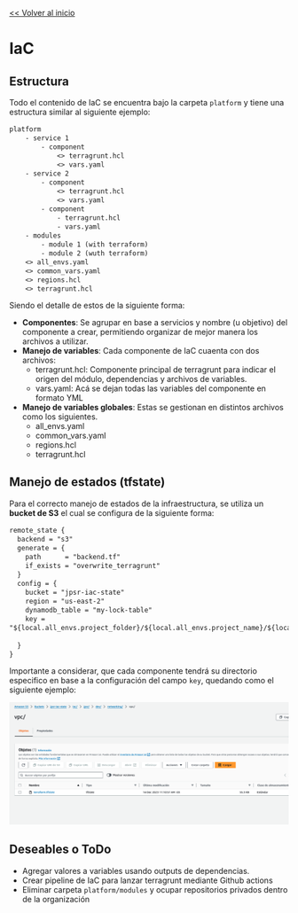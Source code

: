 [<< Volver al inicio](../README.md)
# IaC


## Estructura

Todo el contenido de IaC se encuentra bajo la carpeta `platform` y tiene una estructura similar al siguiente ejemplo: 

```
platform
    - service 1
        - component
            <> terragrunt.hcl
            <> vars.yaml
    - service 2
        - component
            <> terragrunt.hcl
            <> vars.yaml
        - component
            - terragrunt.hcl
            - vars.yaml
    - modules
        - module 1 (with terraform)
        - module 2 (wuth terraform)
    <> all_envs.yaml
    <> common_vars.yaml
    <> regions.hcl
    <> terragrunt.hcl

```

Siendo el detalle de estos de la siguiente forma:
- **Componentes**: Se agrupar en base a servicios y nombre (u objetivo) del componente a crear, permitiendo organizar de mejor manera los archivos a utilizar.
- **Manejo de variables**: Cada componente de IaC cuaenta con dos archivos:
    - terragrunt.hcl: Componente principal de terragrunt para indicar el origen del módulo, dependencias y archivos de variables.
    - vars.yaml: Acá se dejan todas las variables del componente en formato YML
- **Manejo de variables globales**: Estas se gestionan en distintos archivos como los siguientes.
    - all_envs.yaml
    - common_vars.yaml
    - regions.hcl
    - terragrunt.hcl

## Manejo de estados (tfstate)

Para el correcto manejo de estados de la infraestructura, se utiliza un **bucket de S3** el cual se configura de la siguiente forma:

```
remote_state {
  backend = "s3"
  generate = {
    path      = "backend.tf"
    if_exists = "overwrite_terragrunt"
  }
  config = {
    bucket = "jpsr-iac-state"
    region = "us-east-2"
    dynamodb_table = "my-lock-table"
    key = "${local.all_envs.project_folder}/${local.all_envs.project_name}/${local.common_vars.env}/${path_relative_to_include()}/terraform.tfstate"

  }
}
```

Importante a considerar, que cada componente tendrá su directorio especifico en base a la configuración del campo `key`, quedando como el siguiente ejemplo:

![S3 iac States](../assets/s3-iac-states.png)



## Deseables o ToDo
- Agregar valores a variables usando outputs de dependencias.
- Crear pipeline de IaC para lanzar terragrunt mediante Github actions
- Eliminar carpeta `platform/modules` y ocupar repositorios privados dentro de la organización